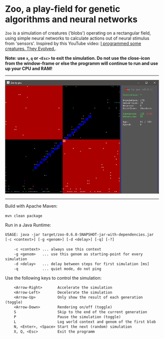 # Zoo, a play-field for genetic algorithms and neural networks

`Zoo` is a simulation of creatures ('blobs') operating on a rectangular field, using simple neural networks to calculate actions out of neural stimulus from 'sensors'. Inspired by this YouTube video: [I programmed some creatures. They Evolved.](https://www.youtube.com/watch?v=N3tRFayqVtk).

**Note: use `x`, `q` or `<Esc>` to exit the simulation. Do not use the close-icon from the window-frame or else the programm will continue to run and use up your CPU and RAM!** 

---

![Screenshot of the simulation](Zoo.png)

---

Build with Apache Maven:

`mvn clean package`

Run in a Java Runtime:

```
USAGE: java -jar target/zoo-0.6.0-SNAPSHOT-jar-with-dependencies.jar [-c <context>] [-g <genom>] [-d <delay>] [-q] [-?]

    -c <context> ... always use this context
    -g <genom>   ... use this genom as starting-point for every simulation
    -d <delay>   ... delay between steps for first simulation [ms]
    -q           ... quiet mode, do not ping
```

Use the following keys to control the simulation:
```
    <Arrow-Right>       Accelerate the simulation
    <Arrow-Left>        Decelerate the simulation
    <Arrow-Up>          Only show the result of each generation (toggle)
    <Arrow-Down>        Rendering on/off (toggle)
    S                   Skip to the end of the current generation
    P                   Pause the simulation (toggle)
    L                   Log world context and genom of the first blob
    N, <Enter>, <Space> Start the next (random) simulation
    X, Q, <Esc>         Exit the programm
```
